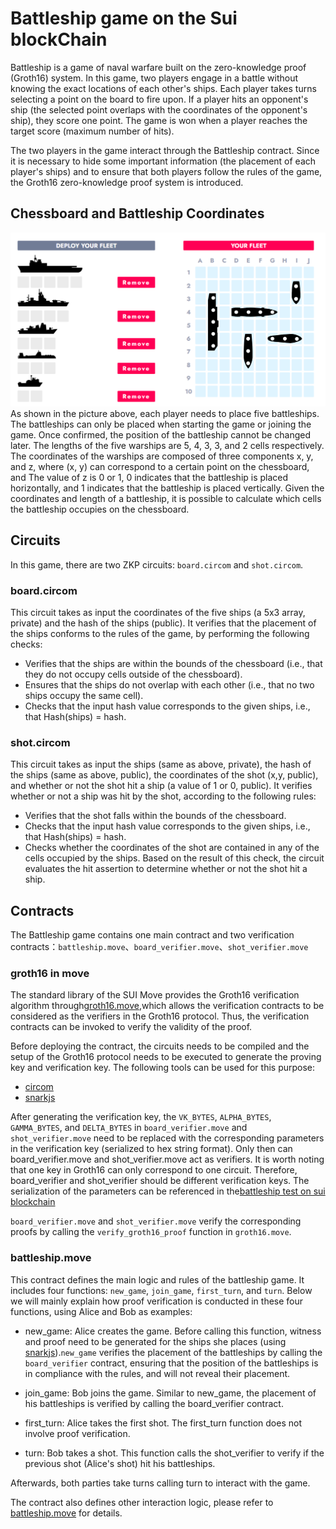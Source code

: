 # Battleship game on the Sui blockChain
Battleship is a game of naval warfare built on the zero-knowledge proof (Groth16) system. In this game, two players engage in a battle without knowing the exact locations of each other's ships. Each player takes turns selecting a point on the board to fire upon. If a player hits an opponent's ship (the selected point overlaps with the coordinates of the opponent's ship), they score one point. The game is won when a player reaches the target score (maximum number of hits).

The two players in the game interact through the Battleship contract. Since it is necessary to hide some important information (the placement of each player's ships) and to ensure that both players follow the rules of the game, the Groth16 zero-knowledge proof system is introduced.

## Chessboard and Battleship Coordinates
![](./img/battleship.png)
As shown in the picture above, each player needs to place five battleships. The battleships can only be placed when starting the game or joining the game. Once confirmed, the position of the battleship cannot be changed later. The lengths of the five warships are 5, 4, 3, 3, and 2 cells respectively. The coordinates of the warships are composed of three components x, y, and z, where (x, y) can correspond to a certain point on the chessboard, and The value of z is 0 or 1, 0 indicates that the battleship is placed horizontally, and 1 indicates that the battleship is placed vertically. Given the coordinates and length of a battleship, it is possible to calculate which cells the battleship occupies on the chessboard.

## Circuits
In this game, there are two ZKP circuits: `board.circom` and `shot.circom`.

### board.circom
This circuit takes as input the coordinates of the five ships (a 5x3 array, private) and the hash of the ships (public). It verifies that the placement of the ships conforms to the rules of the game, by performing the following checks:

* Verifies that the ships are within the bounds of the chessboard (i.e., that they do not occupy cells outside of the chessboard).
* Ensures that the ships do not overlap with each other (i.e., that no two ships occupy the same cell).
* Checks that the input hash value corresponds to the given ships, i.e., that Hash(ships) = hash.

### shot.circom
This circuit takes as input the ships (same as above, private), the hash of the ships (same as above, public), the coordinates of the shot (x,y, public), and whether or not the shot hit a ship (a value of 1 or 0, public). It verifies whether or not a ship was hit by the shot, according to the following rules:

* Verifies that the shot falls within the bounds of the chessboard.
* Checks that the input hash value corresponds to the given ships, i.e., that Hash(ships) = hash.
* Checks whether the coordinates of the shot are contained in any of the cells occupied by the ships. Based on the result of this check, the circuit evaluates the hit assertion to determine whether or not the shot hit a ship.

## Contracts
The Battleship game contains one main contract and two verification contracts：`battleship.move`、`board_verifier.move`、`shot_verifier.move`

### groth16 in move
The standard library of the SUI Move provides the Groth16 verification algorithm through[groth16.move](https://github.com/MystenLabs/sui/blob/main/crates/sui-framework/packages/sui-framework/sources/crypto/groth16.move),which allows the verification contracts to be considered as the verifiers in the Groth16 protocol. Thus, the verification contracts can be invoked to verify the validity of the proof.

Before deploying the contract, the circuits needs to be compiled and the setup of the Groth16 protocol needs to be executed to generate the proving key and verification key. The following tools can be used for this purpose:

* [circom](https://github.com/iden3/circom)
* [snarkjs](https://github.com/iden3/snarkjs)

After generating the verification key, the `VK_BYTES`, `ALPHA_BYTES`, `GAMMA_BYTES`, and `DELTA_BYTES` in `board_verifier.move` and `shot_verifier.move` need to be replaced with the corresponding parameters in the verification key (serialized to hex string format). Only then can board_verifier.move and shot_verifier.move act as verifiers. It is worth noting that one key in Groth16 can only correspond to one circuit. Therefore, board_verifier and shot_verifier should be different verification keys. The serialization of the parameters can be referenced in the[battleship test on sui blockchain](https://github.com/YuexingZeng/sui-test)

`board_verifier.move` and `shot_verifier.move` verify the corresponding proofs by calling the `verify_groth16_proof` function in `groth16.move`.

### battleship.move
This contract defines the main logic and rules of the battleship game. It includes four functions: `new_game`, `join_game`, `first_turn`, and `turn`. Below we will mainly explain how proof verification is conducted in these four functions, using Alice and Bob as examples:

* new_game: Alice creates the game. Before calling this function, witness and proof need to be generated for the ships she places (using [snarkjs](https://github.com/iden3/snarkjs)).`new_game` verifies the placement of the battleships by calling the `board_verifier` contract, ensuring that the position of the battleships is in compliance with the rules, and will not reveal their placement.

* join_game: Bob joins the game. Similar to new_game, the placement of his battleships is verified by calling the board_verifier contract.

* first_turn: Alice takes the first shot. The first_turn function does not involve proof verification.

* turn: Bob takes a shot. This function calls the shot_verifier to verify if the previous shot (Alice's shot) hit his battleships.

Afterwards, both parties take turns calling turn to interact with the game.

The contract also defines other interaction logic, please refer to [battleship.move](./sources/battleship.move) for details.








